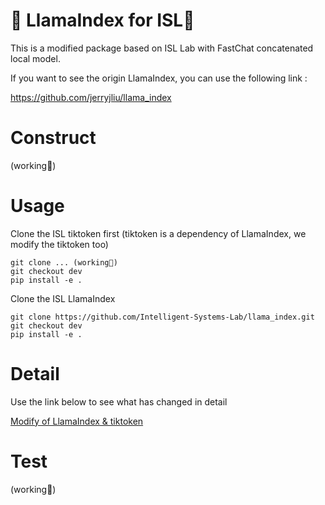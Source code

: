 # 🦙 LlamaIndex for ISL🦙

This is a modified package based on ISL Lab with FastChat concatenated local model.

If you want to see the origin LlamaIndex, you can use the following link :

https://github.com/jerryjliu/llama_index

# Construct
(working🚧)

# Usage
Clone the ISL tiktoken first (tiktoken is a dependency of LlamaIndex, we modify the tiktoken too)

```
git clone ... (working🚧)
git checkout dev
pip install -e .
```

Clone the ISL LlamaIndex

```
git clone https://github.com/Intelligent-Systems-Lab/llama_index.git
git checkout dev
pip install -e .
```
# Detail
Use the link below to see what has changed in detail

[Modify of LlamaIndex & tiktoken](https://www.notion.so/carbarcha/LlamaIndex-80739bc87c454993ac1067c073ae61d0)

# Test
(working🚧)
